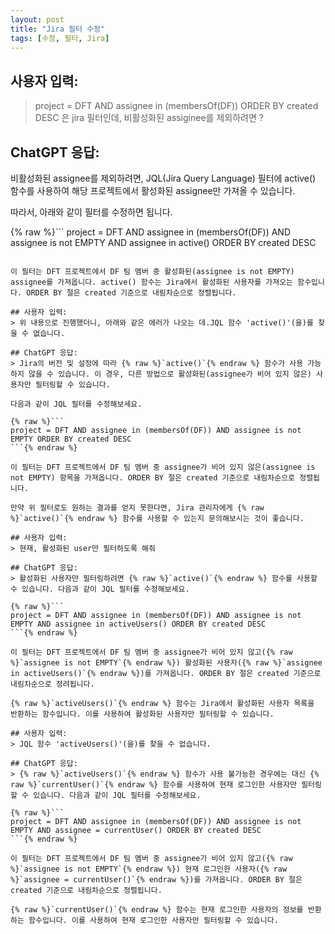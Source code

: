 ```yaml
---
layout: post
title: "Jira 필터 수정"
tags: [수정, 필터, Jira]
---
```


## 사용자 입력:
> project = DFT AND assignee in (membersOf(DF)) ORDER BY created DESC 은 jira 필터인데, 비활성화된 assiginee를 제외하려면 ?

## ChatGPT 응답:
> 

비활성화된 assignee를 제외하려면, JQL(Jira Query Language) 필터에 active() 함수를 사용하여 해당 프로젝트에서 활성화된 assignee만 가져올 수 있습니다. 

따라서, 아래와 같이 필터를 수정하면 됩니다.

{% raw %}```
project = DFT AND assignee in (membersOf(DF)) AND assignee is not EMPTY AND assignee in active() ORDER BY created DESC
```{% endraw %}

이 필터는 DFT 프로젝트에서 DF 팀 멤버 중 활성화된(assignee is not EMPTY) assignee를 가져옵니다. active() 함수는 Jira에서 활성화된 사용자를 가져오는 함수입니다. ORDER BY 절은 created 기준으로 내림차순으로 정렬됩니다.

## 사용자 입력:
> 위 내용으로 진행했더니, 아래와 같은 에러가 나오는 데.JQL 함수 'active()'(을)를 찾을 수 없습니다.

## ChatGPT 응답:
> Jira의 버전 및 설정에 따라 {% raw %}`active()`{% endraw %} 함수가 사용 가능하지 않을 수 있습니다. 이 경우, 다른 방법으로 활성화된(assignee가 비어 있지 않은) 사용자만 필터링할 수 있습니다.

다음과 같이 JQL 필터를 수정해보세요.

{% raw %}```
project = DFT AND assignee in (membersOf(DF)) AND assignee is not EMPTY ORDER BY created DESC
```{% endraw %}

이 필터는 DFT 프로젝트에서 DF 팀 멤버 중 assignee가 비어 있지 않은(assignee is not EMPTY) 항목을 가져옵니다. ORDER BY 절은 created 기준으로 내림차순으로 정렬됩니다.

만약 위 필터로도 원하는 결과를 얻지 못한다면, Jira 관리자에게 {% raw %}`active()`{% endraw %} 함수를 사용할 수 있는지 문의해보시는 것이 좋습니다.

## 사용자 입력:
> 현재, 활성화된 user만 필터하도록 해줘

## ChatGPT 응답:
> 활성화된 사용자만 필터링하려면 {% raw %}`active()`{% endraw %} 함수를 사용할 수 있습니다. 다음과 같이 JQL 필터를 수정해보세요.

{% raw %}```
project = DFT AND assignee in (membersOf(DF)) AND assignee is not EMPTY AND assignee in activeUsers() ORDER BY created DESC
```{% endraw %}

이 필터는 DFT 프로젝트에서 DF 팀 멤버 중 assignee가 비어 있지 않고({% raw %}`assignee is not EMPTY`{% endraw %}) 활성화된 사용자({% raw %}`assignee in activeUsers()`{% endraw %})를 가져옵니다. ORDER BY 절은 created 기준으로 내림차순으로 정려됩니다.

{% raw %}`activeUsers()`{% endraw %} 함수는 Jira에서 활성화된 사용자 목록을 반환하는 함수입니다. 이를 사용하여 활성화된 사용자만 필터링할 수 있습니다.

## 사용자 입력:
> JQL 함수 'activeUsers()'(을)를 찾을 수 없습니다.

## ChatGPT 응답:
> {% raw %}`activeUsers()`{% endraw %} 함수가 사용 불가능한 경우에는 대신 {% raw %}`currentUser()`{% endraw %} 함수를 사용하여 현재 로그인한 사용자만 필터링할 수 있습니다. 다음과 같이 JQL 필터를 수정해보세요.

{% raw %}```
project = DFT AND assignee in (membersOf(DF)) AND assignee is not EMPTY AND assignee = currentUser() ORDER BY created DESC
```{% endraw %}

이 필터는 DFT 프로젝트에서 DF 팀 멤버 중 assignee가 비어 있지 않고({% raw %}`assignee is not EMPTY`{% endraw %}) 현재 로그인한 사용자({% raw %}`assignee = currentUser()`{% endraw %})를 가져옵니다. ORDER BY 절은 created 기준으로 내림차순으로 정렬됩니다.

{% raw %}`currentUser()`{% endraw %} 함수는 현재 로그인한 사용자의 정보를 반환하는 함수입니다. 이를 사용하여 현재 로그인한 사용자만 필터링할 수 있습니다.

